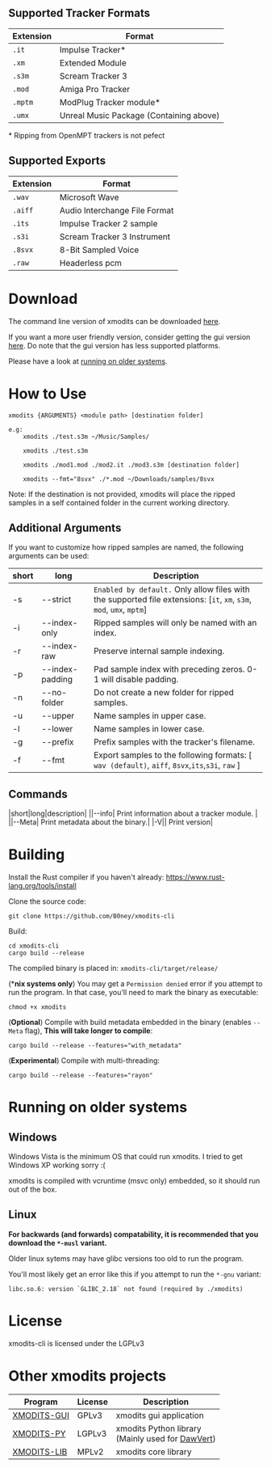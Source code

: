  
## Supported Tracker Formats
| Extension | Format | 
| - | - |
| ``.it`` | Impulse Tracker* |
| ``.xm`` | Extended Module | 
| ``.s3m`` | Scream Tracker 3 |
| ``.mod`` | Amiga Pro Tracker |
| ``.mptm`` | ModPlug Tracker module* |
| ``.umx`` | Unreal Music Package (Containing above) |

\* Ripping from OpenMPT trackers is not pefect 

## Supported Exports
| Extension | Format |
|-|-|
|``.wav``| Microsoft Wave|
|``.aiff``| Audio Interchange File Format |
|``.its``| Impulse Tracker 2 sample |
|``.s3i``| Scream Tracker 3 Instrument |
|``.8svx``| 8-Bit Sampled Voice |
|``.raw``| Headerless pcm |

# Download
The command line version of xmodits can be downloaded [here](https://github.com/B0ney/xmodits-cli/releases).

If you want a more user friendly version, consider getting the gui version [here](https://github.com/B0ney/xmodits/releases). Do note that the gui version has less supported platforms.

Please have a look at [running on older systems](#running-on-older-systems).

# How to Use

```
xmodits {ARGUMENTS} <module path> [destination folder]

e.g:
    xmodits ./test.s3m ~/Music/Samples/

    xmodits ./test.s3m

    xmodits ./mod1.mod ./mod2.it ./mod3.s3m [destination folder]

    xmodits --fmt="8svx" ./*.mod ~/Downloads/samples/8svx

```
Note: If the destination is not provided, xmodits will place the ripped samples in a self contained folder in the current working directory.

## Additional Arguments
If you want to customize how ripped samples are named, the following arguments can be used:

|short| long| Description|
|--|--|--|
|-s |--strict| ``Enabled by default.`` Only allow files with the supported file extensions: [``it``, ``xm``, ``s3m``, ``mod``, ``umx``, ``mptm``]|
|-i |--index-only| Ripped samples will only be named with an index.|
|-r |--index-raw| Preserve internal sample indexing.|
|-p |--index-padding| Pad sample index with preceding zeros. 0-1 will disable padding.|
|-n |--no-folder| Do not create a new folder for ripped samples.|
|-u |--upper| Name samples in upper case. |
|-l |--lower| Name samples in lower case. |
|-g |--prefix| Prefix samples with the tracker's filename. |
|-f|--fmt| Export samples to the following formats: [ ``wav (default)``, ``aiff``, ``8svx``,``its``,``s3i``, ``raw`` ]|

## Commands
|short|long|description|
||--info| Print information about a tracker module. |
||--Meta| Print metadata about the binary.|
|-V|| Print version|

# Building
Install the Rust compiler if you haven't already: https://www.rust-lang.org/tools/install

Clone the source code:
```shell
git clone https://github.com/B0ney/xmodits-cli
```

Build:
```shell
cd xmodits-cli
cargo build --release
```

The compiled binary is placed in: ``xmodits-cli/target/release/``

(***nix systems only**) You may get a ``Permission denied`` error if you attempt to run the program. In that case, you'll need to mark the binary as executable:

```shell
chmod +x xmodits
```

(**Optional**) Compile with build metadata embedded in the binary (enables ``--Meta`` flag), **This will take longer to compile**:
```shell
cargo build --release --features="with_metadata"
```

(**Experimental**) Compile with multi-threading:
```shell
cargo build --release --features="rayon"
```

# Running on older systems
<!--Unlike its [big brother](https://github.com/B0ney/xmodits), xmodits-cli will always run in a single thread
(unless you compile with ``--features="rayon"``).-->

## Windows
Windows Vista is the minimum OS that could run xmodits. I tried to get Windows XP working sorry :(

xmodits is compiled with vcruntime (msvc only) embedded, so it should run out of the box.

## Linux
**For backwards (and forwards) compatability, it is recommended that you download the ``*-musl`` variant.**

Older linux sytems may have glibc versions too old to run the program.

You'll most likely get an error like this if you attempt to run the ``*-gnu`` variant:
```
libc.so.6: version `GLIBC_2.18` not found (required by ./xmodits)
```

# License
xmodits-cli is licensed under the LGPLv3

# Other xmodits projects

|Program| License|Description|
|--|--|--|
|[XMODITS-GUI](https://github.com/B0ney/xmodits) | GPLv3| xmodits gui application|
|[XMODITS-PY](https://github.com/B0ney/xmodits-py)| LGPLv3 | xmodits Python library <br> (Mainly used for [DawVert](https://github.com/SatyrDiamond/DawVert))|
|[XMODITS-LIB](https://github.com/B0ney/xmodits-lib) | MPLv2 | xmodits core library|

